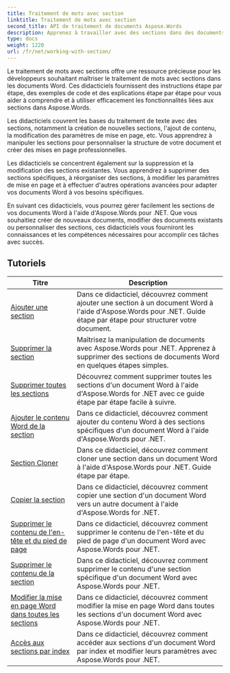 ```yaml
---
title: Traitement de mots avec section
linktitle: Traitement de mots avec section
second_title: API de traitement de documents Aspose.Words
description: Apprenez à travailler avec des sections dans des documents Word à l'aide d'Aspose.Words pour .NET. Didacticiels pas à pas avec un exemple de code pour créer, modifier et formater efficacement des sections.
type: docs
weight: 1220
url: /fr/net/working-with-section/
---
```

Le traitement de mots avec sections offre une ressource précieuse pour les développeurs souhaitant maîtriser le traitement de mots avec sections dans les documents Word. Ces didacticiels fournissent des instructions étape par étape, des exemples de code et des explications étape par étape pour vous aider à comprendre et à utiliser efficacement les fonctionnalités liées aux sections dans Aspose.Words.

Les didacticiels couvrent les bases du traitement de texte avec des sections, notamment la création de nouvelles sections, l'ajout de contenu, la modification des paramètres de mise en page, etc. Vous apprendrez à manipuler les sections pour personnaliser la structure de votre document et créer des mises en page professionnelles.

Les didacticiels se concentrent également sur la suppression et la modification des sections existantes. Vous apprendrez à supprimer des sections spécifiques, à réorganiser des sections, à modifier les paramètres de mise en page et à effectuer d'autres opérations avancées pour adapter vos documents Word à vos besoins spécifiques.

En suivant ces didacticiels, vous pourrez gérer facilement les sections de vos documents Word à l'aide d'Aspose.Words pour .NET. Que vous souhaitiez créer de nouveaux documents, modifier des documents existants ou personnaliser des sections, ces didacticiels vous fourniront les connaissances et les compétences nécessaires pour accomplir ces tâches avec succès.

 ## Tutoriels
| Titre | Description |
| --- | --- |
| [Ajouter une section](./add-section/) | Dans ce didacticiel, découvrez comment ajouter une section à un document Word à l'aide d'Aspose.Words pour .NET. Guide étape par étape pour structurer votre document. |
| [Supprimer la section](./delete-section/) | Maîtrisez la manipulation de documents avec Aspose.Words pour .NET. Apprenez à supprimer des sections de documents Word en quelques étapes simples. |
| [Supprimer toutes les sections](./delete-all-sections/) | Découvrez comment supprimer toutes les sections d'un document Word à l'aide d'Aspose.Words for .NET avec ce guide étape par étape facile à suivre. |
| [Ajouter le contenu Word de la section](./append-section-content/) | Dans ce didacticiel, découvrez comment ajouter du contenu Word à des sections spécifiques d'un document Word à l'aide d'Aspose.Words pour .NET.  |
| [Section Cloner](./clone-section/) | Dans ce didacticiel, découvrez comment cloner une section dans un document Word à l'aide d'Aspose.Words pour .NET. Guide étape par étape. |
| [Copier la section](./copy-section/) | Dans ce didacticiel, découvrez comment copier une section d'un document Word vers un autre document à l'aide d'Aspose.Words for .NET. |
| [Supprimer le contenu de l'en-tête et du pied de page](./delete-header-footer-content/) | Dans ce didacticiel, découvrez comment supprimer le contenu de l'en-tête et du pied de page d'un document Word avec Aspose.Words pour .NET.  |
| [Supprimer le contenu de la section](./delete-section-content/) | Dans ce didacticiel, découvrez comment supprimer le contenu d'une section spécifique d'un document Word avec Aspose.Words pour .NET. |
| [Modifier la mise en page Word dans toutes les sections](./modify-page-setup-in-all-sections/) | Dans ce didacticiel, découvrez comment modifier la mise en page Word dans toutes les sections d'un document Word avec Aspose.Words pour .NET. |
| [Accès aux sections par index](./sections-access-by-index/) | Dans ce didacticiel, découvrez comment accéder aux sections d'un document Word par index et modifier leurs paramètres avec Aspose.Words pour .NET. |